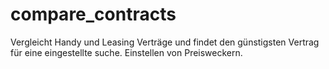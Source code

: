 # compare_contracts
Vergleicht Handy und Leasing Verträge und findet den günstigsten Vertrag für eine eingestellte suche. Einstellen von Preisweckern.
